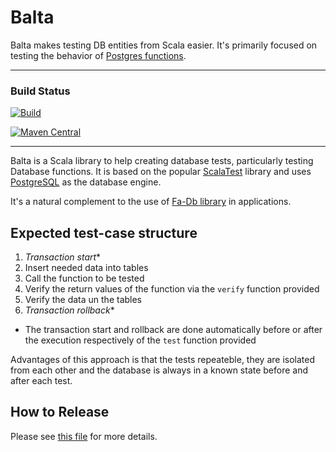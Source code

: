 # Balta

Balta makes testing DB entities from Scala easier. It's primarily focused on testing the behavior of [Postgres functions](https://www.postgresql.org/docs/current/xfunc.html).

---

### Build Status

[![Build](https://github.com/AbsaOSS/balta/workflows/Build/badge.svg)](https://github.com/AbsaOSS/balta/actions)

[![Maven Central](https://maven-badges.herokuapp.com/maven-central/za.co.absa.db/balta_2.12/badge.svg)](https://search.maven.org/search?q=g:za.co.absa.db.balta)

---

Balta is a Scala library to help creating database tests, particularly testing Database functions. It is based on the 
popular [ScalaTest](http://www.scalatest.org/) library and uses [PostgreSQL](https://www.postgresql.org/) as the database engine.

It's a natural complement to the use of [Fa-Db library](https://github.com/AbsaOSS/fa-db) in applications.

## Expected test-case structure
1. _Transaction start_*
2. Insert needed data into tables
3. Call the function to be tested
4. Verify the return values of the function via the `verify` function provided
5. Verify the data un the tables
6. _Transaction rollback_*

 * The transaction start and rollback are done automatically before or after the execution respectively of the `test` function provided

Advantages of this approach is that the tests repeateble, they are isolated from each other and the database is always 
in a known state before and after each test.

## How to Release

Please see [this file](RELEASE.md) for more details.

